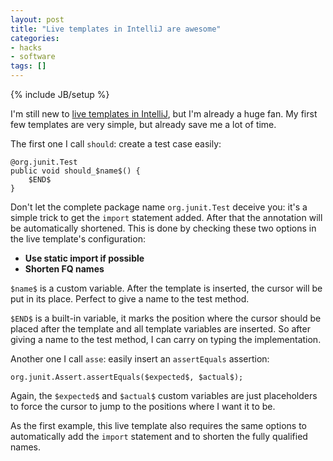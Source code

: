 ```yaml
---
layout: post
title: "Live templates in IntelliJ are awesome"
categories:
- hacks
- software
tags: []
---
```

{% include JB/setup %}

I'm still new to [live templates in IntelliJ](https://www.jetbrains.com/help/idea/2016.1/live-templates.html),
but I'm already a huge fan.
My first few templates are very simple, but already save me a lot of time.

The first one I call `should`: create a test case easily:

    @org.junit.Test
    public void should_$name$() {
        $END$
    }

Don't let the complete package name `org.junit.Test` deceive you:
it's a simple trick to get the `import` statement added.
After that the annotation will be automatically shortened.
This is done by checking these two options in the live template's configuration:

- **Use static import if possible**
- **Shorten FQ names**

`$name$` is a custom variable. After the template is inserted,
the cursor will be put in its place.
Perfect to give a name to the test method.

`$END$` is a built-in variable, it marks the position where the cursor should be placed after the template and all template variables are inserted.
So after giving a name to the test method,
I can carry on typing the implementation.

Another one I call `asse`: easily insert an `assertEquals` assertion:

    org.junit.Assert.assertEquals($expected$, $actual$);

Again,
the `$expected$` and `$actual$` custom variables are just placeholders to force the cursor to jump to the positions where I want it to be.

As the first example,
this live template also requires the same options to automatically add the `import` statement and to shorten the fully qualified names.
